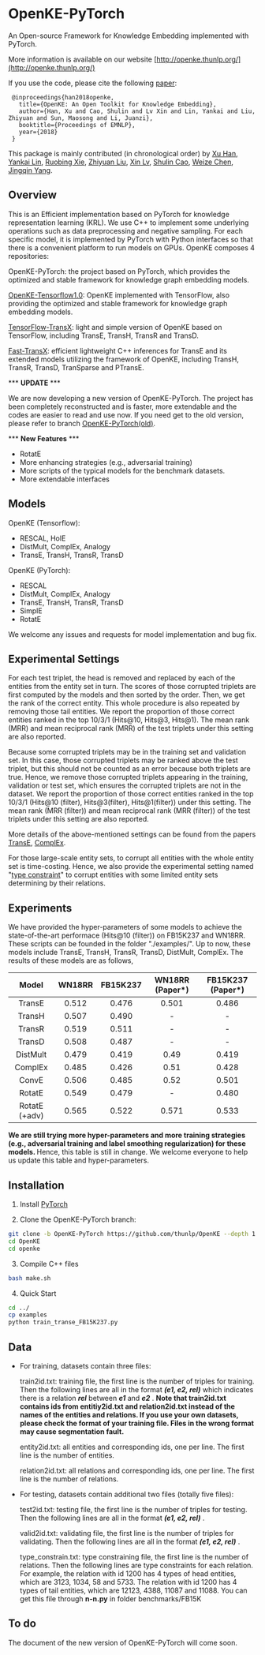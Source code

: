 # OpenKE-PyTorch

An Open-source Framework for Knowledge Embedding implemented with PyTorch.

More information is available on our website 
[http://openke.thunlp.org/](http://openke.thunlp.org/)

If you use the code, please cite the following [paper](http://aclweb.org/anthology/D18-2024):

```
 @inproceedings{han2018openke,
   title={OpenKE: An Open Toolkit for Knowledge Embedding},
   author={Han, Xu and Cao, Shulin and Lv Xin and Lin, Yankai and Liu, Zhiyuan and Sun, Maosong and Li, Juanzi},
   booktitle={Proceedings of EMNLP},
   year={2018}
 }
```

This package is mainly contributed (in chronological order) by [Xu Han](https://github.com/THUCSTHanxu13), [Yankai Lin](https://github.com/Mrlyk423), [Ruobing Xie](http://nlp.csai.tsinghua.edu.cn/~xrb/), [Zhiyuan Liu](http://nlp.csai.tsinghua.edu.cn/~lzy/), [Xin Lv](https://github.com/davidlvxin), [Shulin Cao](https://github.com/ShulinCao), [Weize Chen](https://github.com/chenweize1998), [Jingqin Yang](https://github.com/yjqqqaq).

## Overview

This is an Efficient implementation based on PyTorch for knowledge representation learning (KRL). We use C++ to implement some underlying operations such as data preprocessing and negative sampling. For each specific model, it is implemented by PyTorch with Python interfaces so that there is a convenient platform to run models on GPUs. OpenKE composes 4 repositories:

OpenKE-PyTorch: the project based on PyTorch, which provides the optimized and stable framework for knowledge graph embedding models.

<a href="https://github.com/thunlp/OpenKE/tree/OpenKE-Tensorflow1.0"> OpenKE-Tensorflow1.0</a>: OpenKE implemented with TensorFlow, also providing the optimized and stable framework for knowledge graph embedding models.

<a href="https://github.com/thunlp/TensorFlow-TransX"> TensorFlow-TransX</a>: light and simple version of OpenKE based on TensorFlow, including TransE, TransH, TransR and TransD. 

<a href="https://github.com/thunlp/Fast-TransX"> Fast-TransX</a>: efficient lightweight C++ inferences for TransE and its extended models utilizing the framework of OpenKE, including TransH, TransR, TransD, TranSparse and PTransE. 


*** **UPDATE** ***

We are now developing a new version of OpenKE-PyTorch. The project has been completely reconstructed and is faster, more extendable and the codes are easier to read and use now. If you need get to the old version, please refer to branch [OpenKE-PyTorch(old)](https://github.com/thunlp/OpenKE/tree/OpenKE-PyTorch(old)).

*** **New Features** ***

- RotatE
- More enhancing strategies (e.g., adversarial training)
- More scripts of the typical models for the benchmark datasets.
- More extendable interfaces


## Models

OpenKE (Tensorflow): 

*	RESCAL, HolE
*  DistMult, ComplEx, Analogy
*  TransE, TransH, TransR, TransD

OpenKE (PyTorch): 

*	RESCAL
*  DistMult, ComplEx, Analogy
*  TransE, TransH, TransR, TransD
*  SimplE
*	RotatE

We welcome any issues and requests for model implementation and bug fix.

## Experimental Settings

For each test triplet, the head is removed and replaced by each of the entities from the entity set in turn. The scores of those corrupted triplets are first computed by the models and then sorted by the order. Then, we get the rank of the correct entity. This whole procedure is also repeated by removing those tail entities. We report the proportion of those correct entities ranked in the top 10/3/1 (Hits@10, Hits@3, Hits@1). The mean rank (MRR) and mean reciprocal rank (MRR) of the test triplets under this setting are also reported.

Because some corrupted triplets may be in the training set and validation set. In this case, those corrupted triplets may be ranked above the test triplet, but this should not be counted as an error because both triplets are true. Hence, we remove those corrupted triplets appearing in the training, validation or test set, which ensures the corrupted triplets are not in the dataset. We report the proportion of those correct entities ranked in the top 10/3/1 (Hits@10 (filter), Hits@3(filter), Hits@1(filter)) under this setting. The mean rank (MRR (filter)) and mean reciprocal rank (MRR (filter)) of the test triplets under this setting are also reported.

More details of the above-mentioned settings can be found from the papers [TransE](http://papers.nips.cc/paper/5071-translating-embeddings-for-modeling-multi-relational-data.pdf), [ComplEx](http://proceedings.mlr.press/v48/trouillon16.pdf).

For those large-scale entity sets, to corrupt all entities with the whole entity set is time-costing. Hence, we also provide the experimental setting named "[type constraint](https://www.dbs.ifi.lmu.de/~krompass/papers/TypeConstrainedRepresentationLearningInKnowledgeGraphs.pdf)" to corrupt entities with some limited entity sets determining by their relations.

## Experiments

We have provided the hyper-parameters of some models to achieve the state-of-the-art performace (Hits@10 (filter)) on FB15K237 and WN18RR. These scripts can be founded in the folder "./examples/". Up to now, these models include TransE, TransH, TransR, TransD, DistMult, ComplEx. The results of these models are as follows,

|Model			|	WN18RR	|	FB15K237	| WN18RR (Paper\*)| FB15K237  (Paper\*)|
|:-:		|:-:	|:-:  |:-:  |:-:  |
|TransE	|0.512	|0.476|0.501|0.486|
|TransH	|0.507	|0.490|-|-|
|TransR	|0.519	|0.511|-|-|
|TransD	|0.508	|0.487|-|-|
|DistMult	|0.479	|0.419|0.49|0.419|
|ComplEx	|0.485	|0.426|0.51|0.428|
|ConvE		|0.506	|0.485|0.52|0.501|
|RotatE	|0.549	|0.479|-|0.480|
|RotatE (+adv)	|0.565	|0.522|0.571|0.533|


<strong> We are still trying more hyper-parameters and more training strategies (e.g., adversarial training and label smoothing regularization) for these models. </strong> Hence, this table is still in change. We welcome everyone to help us update this table and hyper-parameters.


## Installation

1. Install [PyTorch](https://pytorch.org/get-started/locally/)

2. Clone the OpenKE-PyTorch branch:
```bash
git clone -b OpenKE-PyTorch https://github.com/thunlp/OpenKE --depth 1
cd OpenKE
cd openke
```
3. Compile C++ files
```bash
bash make.sh
```	
4. Quick Start
```bash
cd ../
cp examples
python train_transe_FB15K237.py
```
## Data

* For training, datasets contain three files:

  train2id.txt: training file, the first line is the number of triples for training. Then the following lines are all in the format ***(e1, e2, rel)*** which indicates there is a relation ***rel*** between ***e1*** and ***e2*** .
  **Note that train2id.txt contains ids from entitiy2id.txt and relation2id.txt instead of the names of the entities and relations. If you use your own datasets, please check the format of your training file. Files in the wrong format may cause segmentation fault.**

  entity2id.txt: all entities and corresponding ids, one per line. The first line is the number of entities.

  relation2id.txt: all relations and corresponding ids, one per line. The first line is the number of relations.

* For testing, datasets contain additional two files (totally five files):

  test2id.txt: testing file, the first line is the number of triples for testing. Then the following lines are all in the format ***(e1, e2, rel)*** .

  valid2id.txt: validating file, the first line is the number of triples for validating. Then the following lines are all in the format ***(e1, e2, rel)*** .

  type_constrain.txt: type constraining file, the first line is the number of relations. Then the following lines are type constraints for each relation. For example, the relation with id 1200 has 4 types of head entities, which are 3123, 1034, 58 and 5733. The relation with id 1200 has 4 types of tail entities, which are 12123, 4388, 11087 and 11088. You can get this file through **n-n.py** in folder benchmarks/FB15K
  
## To do

The document of the new version of OpenKE-PyTorch will come soon.

